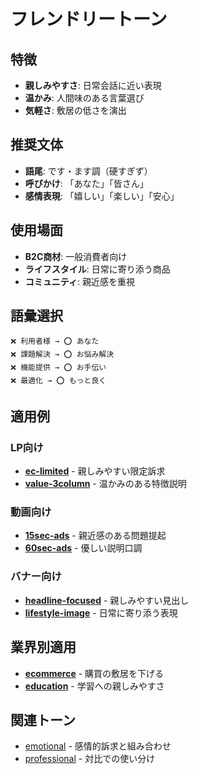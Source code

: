 # フレンドリートーン

## 特徴
- **親しみやすさ**: 日常会話に近い表現
- **温かみ**: 人間味のある言葉選び
- **気軽さ**: 敷居の低さを演出

## 推奨文体
- **語尾**: です・ます調（硬すぎず）
- **呼びかけ**: 「あなた」「皆さん」
- **感情表現**: 「嬉しい」「楽しい」「安心」

## 使用場面
- **B2C商材**: 一般消費者向け
- **ライフスタイル**: 日常に寄り添う商品
- **コミュニティ**: 親近感を重視

## 語彙選択
```
❌ 利用者様 → ⭕ あなた
❌ 課題解決 → ⭕ お悩み解決
❌ 機能提供 → ⭕ お手伝い
❌ 最適化 → ⭕ もっと良く
```

## 適用例

### LP向け
- **[ec-limited](../../lp/patterns/ec-limited.md)** - 親しみやすい限定訴求
- **[value-3column](../../lp/components/features/value-3column.md)** - 温かみのある特徴説明

### 動画向け
- **[15sec-ads](../../video/patterns/15sec-ads/problem-solution-cta.md)** - 親近感のある問題提起
- **[60sec-ads](../../video/patterns/60sec-ads/product-demo.md)** - 優しい説明口調

### バナー向け
- **[headline-focused](../../banner/layouts/text-heavy/headline-focused.md)** - 親しみやすい見出し
- **[lifestyle-image](../../banner/layouts/visual-heavy/lifestyle-image.md)** - 日常に寄り添う表現

## 業界別適用
- **[ecommerce](../industry-insights/ecommerce.md)** - 購買の敷居を下げる
- **[education](../industry-insights/education.md)** - 学習への親しみやすさ

## 関連トーン
- [emotional](../content-tone/emotional.md) - 感情的訴求と組み合わせ
- [professional](../content-tone/professional.md) - 対比での使い分け